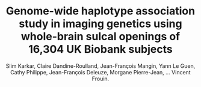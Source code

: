 ---
author: Slim Karkar, Claire Dandine-Roulland, Jean-François Mangin, Yann Le Guen, Cathy Philippe, Jean-François Deleuze, Morgane Pierre-Jean, ... Vincent Frouin.
title: Genome-wide haplotype association study in imaging genetics using whole-brain sulcal openings of 16,304 UK Biobank subjects
journal: bioRxiv
year: 2020
type: article
doi: 10.1101/2020.08.26.267617
team: yes
pages: 2020.08.26.267617
---